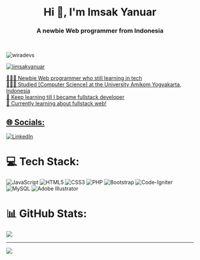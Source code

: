 <!--update header and gif emoji-->

<h1 align="center">Hi 👋, I'm Imsak Yanuar</h1>
<h3 align="center">A newbie Web programmer from Indonesia</h3>

<br>


<p align="left"> <img src="https://komarev.com/ghpvc/?username=wiradevs&label=Profile%20views&color=0e75b6&style=flat" alt="wiradevs" /> </p>

<p align="left"> <a href="https://twitter.com/iimsakyanuar" target="blank"><img src="https://img.shields.io/twitter/follow/iimsakyanuar?logo=twitter&style=for-the-badge" alt="iimsakyanuar"  </p>


👩🏻‍💻 Newbie Web programmer who still learning in tech<br/>
👩🏻‍🎓 Studied [Computer Science] at the University Amikom Yogyakarta, Indonesia <br/>
🧩 Keep learning till I became fullstack developer<br/>
💭 Currently learning about fullstack web!<br/>



<!--part2-->

## 🌐 Socials:
[![LinkedIn](https://img.shields.io/badge/LinkedIn-%230077B5.svg?logo=linkedin&logoColor=white)](https://linkedin.com/in/https://www.linkedin.com/in/imsakyanuar/) 

# 💻 Tech Stack:
![JavaScript](https://img.shields.io/badge/javascript-%23323330.svg?style=for-the-badge&logo=javascript&logoColor=%23F7DF1E) ![HTML5](https://img.shields.io/badge/html5-%23E34F26.svg?style=for-the-badge&logo=html5&logoColor=white) ![CSS3](https://img.shields.io/badge/css3-%231572B6.svg?style=for-the-badge&logo=css3&logoColor=white) ![PHP](https://img.shields.io/badge/php-%23777BB4.svg?style=for-the-badge&logo=php&logoColor=white) ![Bootstrap](https://img.shields.io/badge/bootstrap-%238511FA.svg?style=for-the-badge&logo=bootstrap&logoColor=white) ![Code-Igniter](https://img.shields.io/badge/CodeIgniter-%23EF4223.svg?style=for-the-badge&logo=codeIgniter&logoColor=white) ![MySQL](https://img.shields.io/badge/mysql-4479A1.svg?style=for-the-badge&logo=mysql&logoColor=white) ![Adobe Illustrator](https://img.shields.io/badge/adobe%20illustrator-%23FF9A00.svg?style=for-the-badge&logo=adobe%20illustrator&logoColor=white)
# 📊 GitHub Stats:
<!-- GitHub stats -->
![](https://github-readme-stats.vercel.app/api?username=wiradevs&show_icons=true&theme=radical)<br/>

---
[![](https://visitcount.itsvg.in/api?id=wiradevs&icon=0&color=0)](https://visitcount.itsvg.in)

<!-- Proudly created with GPRM ( https://gprm.itsvg.in ) -->
